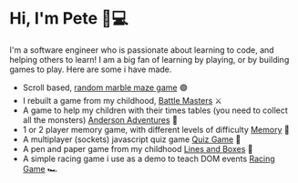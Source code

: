 # Hi, I'm Pete 👋💻

I'm a software engineer who is passionate about learning to code, and helping others to learn! I am a big fan of learning by playing, or by building games to play. Here are some i have made. 

- Scroll based, <a href="https://hungry-allen-3ab3a5.netlify.app/">random marble maze game</a> 🟣
- I rebuilt a game from my childhood, <a href="https://jolly-khorana-77c4aa.netlify.app/">Battle Masters</a> ⚔️
- A game to help my children with their times tables (you need to collect all the monsters) <a href="https://onemanwenttomow.github.io/anderson-adventures/">Anderson Adventures</a> 🧮
- 1 or 2 player memory game, with different levels of difficulty <a href="https://reverent-payne-072e17.netlify.app/">Memory</a> 🧠
- A multiplayer (sockets) javascript quiz game <a href="https://sockets-quiz.herokuapp.com/">Quiz Game</a> 🙋
- A pen and paper game from my childhood <a href="https://onemanwenttomow.github.io/linesandboxes/">Lines and Boxes</a> 🔲
- A simple racing game i use as a demo to teach DOM events <a href="https://onemanwenttomow.github.io/dom-events-racing-example/">Racing Game</a> 🏎️ 

<!--
**onemanwenttomow/onemanwenttomow** is a ✨ _special_ ✨ repository because its `README.md` (this file) appears on your GitHub profile.

Here are some ideas to get you started:

- 🔭 I’m currently working on ...
- 🌱 I’m currently learning ...
- 👯 I’m looking to collaborate on ...
- 🤔 I’m looking for help with ...
- 💬 Ask me about ...
- 📫 How to reach me: ...
- 😄 Pronouns: ...
- ⚡ Fun fact: ...
-->
